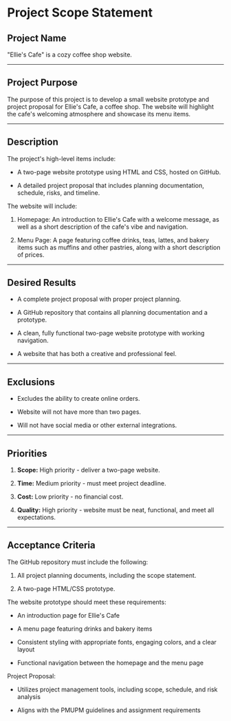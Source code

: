 # Project Scope Statement

  

## Project Name

"Ellie's Cafe" is a cozy coffee shop website.

  

---

  

## Project Purpose

The purpose of this project is to develop a small website prototype and project proposal for Ellie's Cafe, a coffee shop. The website will highlight the cafe's welcoming atmosphere and showcase its menu items.

  

---

  

## Description

The project's high-level items include:

- A two-page website prototype using HTML and CSS, hosted on GitHub.

- A detailed project proposal that includes planning documentation, schedule, risks, and timeline.

  

The website will include:

1. Homepage: An introduction to Ellie's Cafe with a welcome message, as well as a short description of the cafe's vibe and navigation.

2. Menu Page: A page featuring coffee drinks, teas, lattes, and bakery items such as muffins and other pastries, along with a short description of prices.

  

---

  

## Desired Results

- A complete project proposal with proper project planning.

- A GitHub repository that contains all planning documentation and a prototype.

- A clean, fully functional two-page website prototype with working navigation.

- A website that has both a creative and professional feel.

  

---

  

## Exclusions

- Excludes the ability to create online orders.

- Website will not have more than two pages.

- Will not have social media or other external integrations.

  

---

  

## Priorities

1. **Scope:** High priority - deliver a two-page website.

2. **Time:** Medium priority - must meet project deadline.

3. **Cost:** Low priority - no financial cost.

4. **Quality:** High priority - website must be neat, functional, and meet all expectations.

  

---

  

## Acceptance Criteria

  

The GitHub repository must include the following:

1. All project planning documents, including the scope statement.

2. A two-page HTML/CSS prototype.

  

The website prototype should meet these requirements:

- An introduction page for Ellie's Cafe

- A menu page featuring drinks and bakery items

- Consistent styling with appropriate fonts, engaging colors, and a clear layout

- Functional navigation between the homepage and the menu page

  

Project Proposal:

- Utilizes project management tools, including scope, schedule, and risk analysis

- Aligns with the PMUPM guidelines and assignment requirements